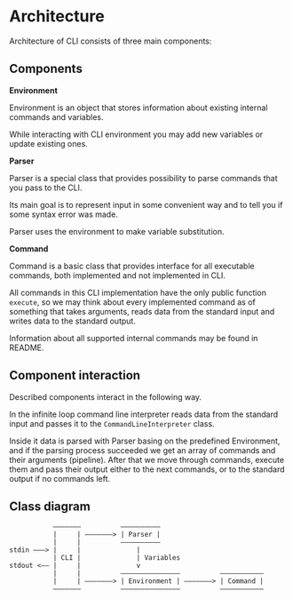 # Architecture

Architecture of CLI consists of three main components:

## Components

**Environment**

Environment is an object that stores information about existing internal commands and variables.

While interacting with CLI environment you may add new variables or update existing ones.

**Parser**

Parser is a special class that provides possibility to parse commands that you pass to the CLI.

Its main goal is to represent input in some convenient way and to tell you if some syntax error was made.

Parser uses the environment to make variable substitution.

**Command**

Command is a basic class that provides interface for all executable commands, both implemented and not
implemented in CLI.

All commands in this CLI implementation have the only public function `execute`, so we may think about every
implemented command as of something that takes arguments, reads data from the standard input and writes data to the
standard output.

Information about all supported internal commands may be found in README.

## Component interaction

Described components interact in the following way.

In the infinite loop command line interpreter reads data from the standard input and passes it to the
`CommandLineInterpreter` class.

Inside it data is parsed with Parser basing on the predefined Environment, and if the parsing process succeeded we get
an array of commands and their arguments (pipeline). After that we move through commands, execute them and pass their
output either to the next commands, or to the standard output if no commands left.

## Class diagram

```
           –––––––          ––––––––––
           |     | –––––––> | Parser |
           |     |          ––––––––––
stdin –––> |     |              |
           | CLI |              | Variables
stdout <–– |     |              v
           |     |          –––––––––––––––          –––––––––––
           |     | –––––––> | Environment | –––––––> | Command |
           –––––––          –––––––––––––––          –––––––––––
```